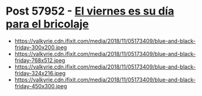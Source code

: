 # Post 57952 - [El viernes es su día para el bricolaje](https://www.ifixit.com/News/57952/el-viernes-es-su-dia-para-el-bricolaje)

- https://valkyrie.cdn.ifixit.com/media/2018/11/05173409/blue-and-black-friday-300x200.jpeg
- https://valkyrie.cdn.ifixit.com/media/2018/11/05173409/blue-and-black-friday-768x512.jpeg
- https://valkyrie.cdn.ifixit.com/media/2018/11/05173409/blue-and-black-friday-324x216.jpeg
- https://valkyrie.cdn.ifixit.com/media/2018/11/05173409/blue-and-black-friday-450x300.jpeg
